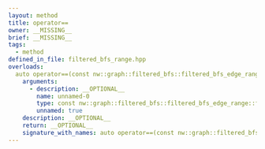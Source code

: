 ```yaml
---
layout: method
title: operator==
owner: __MISSING__
brief: __MISSING__
tags:
  - method
defined_in_file: filtered_bfs_range.hpp
overloads:
  auto operator==(const nw::graph::filtered_bfs::filtered_bfs_edge_range::filtered_bfs_edge_range_iterator::end_sentinel_type &) const:
    arguments:
      - description: __OPTIONAL__
        name: unnamed-0
        type: const nw::graph::filtered_bfs::filtered_bfs_edge_range::filtered_bfs_edge_range_iterator::end_sentinel_type &
        unnamed: true
    description: __OPTIONAL__
    return: __OPTIONAL__
    signature_with_names: auto operator==(const nw::graph::filtered_bfs::filtered_bfs_edge_range::filtered_bfs_edge_range_iterator::end_sentinel_type &) const
---
```

